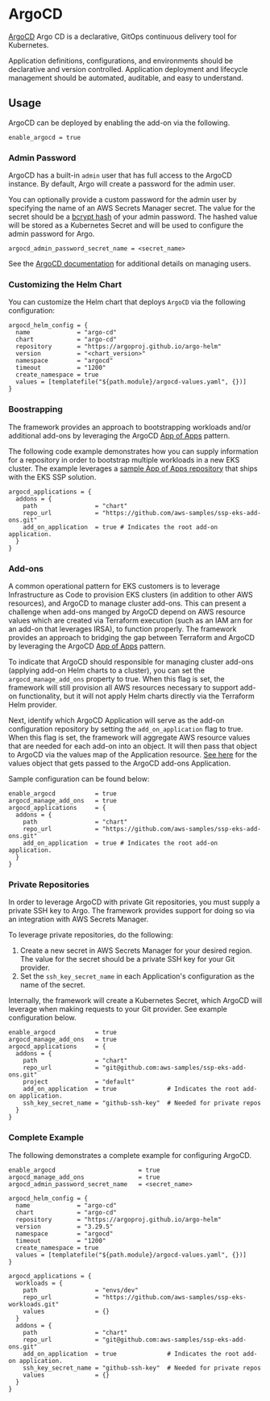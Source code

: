 # ArgoCD

[ArgoCD](https://argo-cd.readthedocs.io/en/stable/) Argo CD is a declarative, GitOps continuous delivery tool for Kubernetes.

Application definitions, configurations, and environments should be declarative and version controlled. Application deployment and lifecycle management should be automated, auditable, and easy to understand.

## Usage

ArgoCD can be deployed by enabling the add-on via the following.

```hcl
enable_argocd = true
```

### Admin Password 

ArgoCD has a built-in `admin` user that has full access to the ArgoCD instance. By default, Argo will create a password for the admin user. 

You can optionally provide a custom password for the admin user by specifying the name of an AWS Secrets Manager secret. The value for the secret should be a [bcrypt hash](https://github.com/argoproj/argo-helm/blob/master/charts/argo-cd/values.yaml#L1785) of your admin password. The hashed value will be stored as a Kubernetes Secret and will be used to configure the admin password for Argo. 

```
argocd_admin_password_secret_name = <secret_name>
```

See the [ArgoCD documentation](https://argo-cd.readthedocs.io/en/stable/operator-manual/user-management/) for additional details on managing users.

### Customizing the Helm Chart 

You can customize the Helm chart that deploys `ArgoCD` via the following configuration:

```hcl
argocd_helm_config = {
  name             = "argo-cd"
  chart            = "argo-cd"
  repository       = "https://argoproj.github.io/argo-helm"
  version          = "<chart_version>"
  namespace        = "argocd"
  timeout          = "1200"
  create_namespace = true
  values = [templatefile("${path.module}/argocd-values.yaml", {})]
}
```

### Boostrapping

The framework provides an approach to bootstrapping workloads and/or additional add-ons by leveraging the ArgoCD [App of Apps](https://argo-cd.readthedocs.io/en/stable/operator-manual/cluster-bootstrapping/) pattern.

The following code example demonstrates how you can supply information for a repository in order to bootstrap multiple workloads in a new EKS cluster. The example leverages a [sample App of Apps repository](https://github.com/aws-samples/ssp-eks-workloads.git) that ships with the EKS SSP solution.

```hcl
argocd_applications = {
  addons = {
    path                = "chart"
    repo_url            = "https://github.com/aws-samples/ssp-eks-add-ons.git"
    add_on_application  = true # Indicates the root add-on application.
  }
}
```

### Add-ons

A common operational pattern for EKS customers is to leverage Infrastructure as Code to provision EKS clusters (in addition to other AWS resources), and ArgoCD to manage cluster add-ons. This can present a challenge when add-ons manged by ArgoCD depend on AWS resource values which are created via Terraform execution (such as an IAM arn for an add-on that leverages IRSA), to function properly. The framework provides an approach to bridging the gap between Terraform and ArgoCD by leveraging the ArgoCD [App of Apps](https://argo-cd.readthedocs.io/en/stable/operator-manual/cluster-bootstrapping/) pattern.

To indicate that ArgoCD should responsible for managing cluster add-ons (applying add-on Helm charts to a cluster), you can set the `argocd_manage_add_ons` property to true. When this flag is set, the framework will still provision all AWS resources necessary to support add-on functionality, but it will not apply Helm charts directly via the Terraform Helm provider. 

Next, identify which ArgoCD Application will serve as the add-on configuration repository by setting the `add_on_application` flag to true. When this flag is set, the framework will aggregate AWS resource values that are needed for each add-on into an object. It will then pass that object to ArgoCD via the values map of the Application resource. [See here](https://github.com/aws-samples/aws-eks-accelerator-for-terraform/blob/main/modules/kubernetes-addons/locals.tf#L4) for the values object that gets passed to the ArgoCD add-ons Application. 

Sample configuration can be found below:

```
enable_argocd           = true
argocd_manage_add_ons   = true
argocd_applications     = {
  addons = {
    path                = "chart"
    repo_url            = "https://github.com/aws-samples/ssp-eks-add-ons.git"
    add_on_application  = true # Indicates the root add-on application.
  }
}
```

### Private Repositories

In order to leverage ArgoCD with private Git repositories, you must supply a private SSH key to Argo. The framework provides support for doing so via an integration with AWS Secrets Manager. 

To leverage private repositories, do the following:

1. Create a new secret in AWS Secrets Manager for your desired region. The value for the secret should be a private SSH key for your Git provider. 
2. Set the `ssh_key_secret_name` in each Application's configuration as the name of the secret. 

Internally, the framework will create a Kubernetes Secret, which ArgoCD will leverage when making requests to your Git provider. See example configuration below.

```
enable_argocd           = true
argocd_manage_add_ons   = true
argocd_applications     = {
  addons = {
    path                = "chart"
    repo_url            = "git@github.com:aws-samples/ssp-eks-add-ons.git"
    project             = "default"
    add_on_application  = true              # Indicates the root add-on application.
    ssh_key_secret_name = "github-ssh-key"  # Needed for private repos
  }
}
```

### Complete Example 

The following demonstrates a complete example for configuring ArgoCD. 

```
enable_argocd                       = true
argocd_manage_add_ons               = true
argocd_admin_password_secret_name   = <secret_name>

argocd_helm_config = {
  name             = "argo-cd"
  chart            = "argo-cd"
  repository       = "https://argoproj.github.io/argo-helm"
  version          = "3.29.5"
  namespace        = "argocd"
  timeout          = "1200"
  create_namespace = true
  values = [templatefile("${path.module}/argocd-values.yaml", {})]
}

argocd_applications = {
  workloads = {
    path                = "envs/dev"
    repo_url            = "https://github.com/aws-samples/ssp-eks-workloads.git"
    values              = {}
  }
  addons = {
    path                = "chart"
    repo_url            = "git@github.com:aws-samples/ssp-eks-add-ons.git"
    add_on_application  = true              # Indicates the root add-on application.
    ssh_key_secret_name = "github-ssh-key"  # Needed for private repos
    values              = {}
  }
}
```